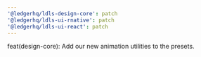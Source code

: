 ```yaml
---
'@ledgerhq/ldls-design-core': patch
'@ledgerhq/ldls-ui-rnative': patch
'@ledgerhq/ldls-ui-react': patch
---
```


feat(design-core): Add our new animation utilities to the presets.
